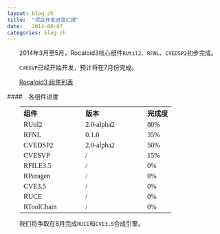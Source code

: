 ```yaml
---
layout: blog_zh
title:  "项目开发进度汇报"
date:   2014-06-07
categories: blog zh
---
```


&emsp;&emsp;2014年3月至5月，Rocaloid3核心组件`RUtil2`、`RFNL`、`CVEDSP2`初步完成。

&emsp;&emsp;`CVESVP`已经开始开发，预计将在7月份完成。

&emsp;&emsp;[Rocaloid3 组件列表](/sub/zh/proj/r3/r3-components.html)

####&emsp;各组件进度

<table style="margin: 10px 30px 10px; font-family: Monaco;">
<tr><td><strong>组件</strong>&emsp;&emsp;&emsp;&emsp;&emsp;&emsp;</td><td><strong>版本</strong>&emsp;&emsp;&emsp;&emsp;&emsp;&emsp;</td><td><strong>完成度</strong></td></tr>
<tr><td>RUtil2</td><td>2.0-alpha2</td><td>80%</td></tr>
<tr><td>RFNL</td><td>0.1.0</td><td>35%</td></tr>
<tr><td>CVEDSP2</td><td>2.0-alpha2</td><td>50%</td></tr>
<tr><td>CVESVP</td><td>/</td><td>15%</td></tr>
<tr><td>RFILE3.5</td><td>/</td><td>0%</td></tr>
<tr><td>RParagen</td><td>/</td><td>0%</td></tr>
<tr><td>CVE3.5</td><td>/</td><td>0%</td></tr>
<tr><td>RUCE</td><td>/</td><td>0%</td></tr>
<tr><td>RToolChain</td><td>/</td><td>0%</td></tr>
</table>

&emsp;&emsp;我们将争取在8月完成`RUCE`和`CVE3.5`合成引擎。

